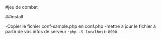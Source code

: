 #jeu de combat

##install

-Copier le fichier conf-sample.php en conf.php
-mettre a jour le fichier à partir de vos infos de serveur
-`php -S localhost:8000`